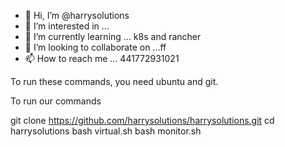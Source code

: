 - 👋 Hi, I’m @harrysolutions
- 👀 I’m interested in ...
- 🌱 I’m currently learning ... k8s and rancher
- 💞️ I’m looking to collaborate on ...ff
- 📫 How to reach me ... 441772931021

To run these commands, you need ubuntu and git.
<!---
harrysolutions/harrysolutions is a ✨ special ✨ repository because its `README.md` (this file) appears on your GitHub profile.
You can click the Preview link to take a look at your changes.
--->

To run our commands

git clone https://github.com/harrysolutions/harrysolutions.git
cd harrysolutions
bash virtual.sh
bash monitor.sh
